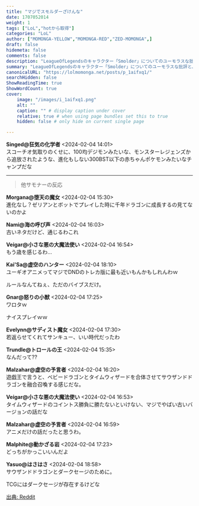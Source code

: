```yaml
---
title: "マジでスモルダーざけんな"
date: 1707052014
weight: 1
tags: ["LoL","hotから取得"]
categories: "LoL"
author: ["MOMONGA-YELLOW","MOMONGA-RED","ZED-MOMONGA",]
draft: false
hidemeta: false 
comments: false
description: "LeagueOfLegendsのキャラクター「Smolder」についてのユーモラスな批評と、それに絡めた「Yu-Gi-Oh」の参照が交わる投稿。"
summary: "LeagueOfLegendsのキャラクター「Smolder」についてのユーモラスな批評と、それに絡めた「Yu-Gi-Oh」の参照が交わる投稿。"
canonicalURL: "https://lolmomonga.net/posts/p_1aifxq1/"
searchHidden: false
ShowReadingTime: true
ShowWordCount: true
cover:
    image: "/images/i_1aifxq1.png"
    alt: ""
    caption: "" # display caption under cover
    relative: true # when using page bundles set this to true
    hidden: false # only hide on current single page

---
```

**Singed@狂気の化学者** <2024-02-04 14:01>  
スコーチオ気取りのくせに、100均デジモンみたいな、モンスターレジェンズから追放されたような、進化もしない300BST以下の赤ちゃんポケモンみたいなチャンプだな  

---

> 他サモナーの反応  

**Morgana@堕天の魔女** <2024-02-04 15:30>  
進化なし？ゼリアンとボットでプレイした時に千年ドラゴンに成長するの見てないのかよ

**Nami@海の呼び声** <2024-02-04 16:03>  
古いネタだけど、通じるわこれ

**Veigar@小さな悪の大魔法使い** <2024-02-04 16:54>  
もう歳を感じるわ…

**Kai'Sa@虚空のハンター** <2024-02-04 18:10>  
ユーギオアニメってマジでDNDのトレカ版に最も近いもんかもしれんわｗ

ルールなんてねぇ、ただのバイブスだけ。

**Gnar@怒りの小獣** <2024-02-04 17:25>  
ワロタｗ

ナイスプレイｗｗ

**Evelynn@サディスト魔女** <2024-02-04 17:30>  
若返らせてくれてサンキュー、いい時代だったわ

**Trundle@トロールの王** <2024-02-04 15:35>  
なんだって??

**Malzahar@虚空の予言者** <2024-02-04 16:20>  
遊戯王で言うと、ベビードラゴンとタイムウィザードを合体させてサウザンドドラゴンを融合召喚する感じだな。

**Veigar@小さな悪の大魔法使い** <2024-02-04 16:53>  
タイムウィザードのコイントス勝負に勝たないといけない、マジでやばい古いバージョンの話だな

**Malzahar@虚空の予言者** <2024-02-04 16:59>  
アニメだけの話だったと思うわ。

**Malphite@動かざる岩** <2024-02-04 17:23>  
どっちがかっこいいんだよ

**Yasuo@はさはさ** <2024-02-04 18:58>  
サウザンドドラゴンとダークセージのために。

TCGにはダークセージが存在するけどな




[出典: Reddit](https://www.reddit.com//r/leagueoflegends/comments/1aifxq1/man_fuck_smolder/)
